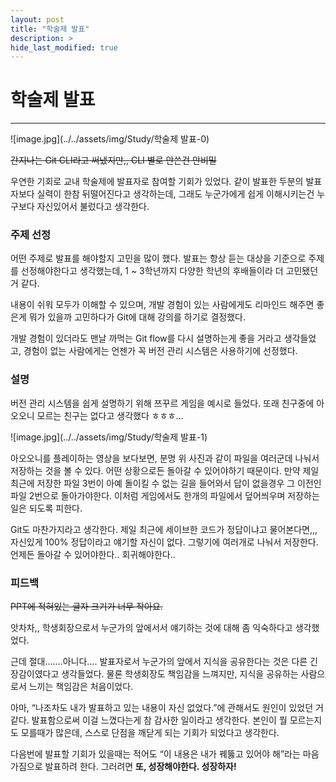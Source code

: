 ```yaml
---
layout: post
title: "학술제 발표"
description: >
hide_last_modified: true
---
```


# 학술제 발표

---

![image.jpg](../../assets/img/Study/학술제 발표-0)

~~간지나는 Git CLI라고 써냈지만,, CLI 별로 안쓴건 안비밀~~

우연한 기회로 교내 학술제에 발표자로 참여할 기회가 있었다. 같이 발표한 두분의 발표자보다 실력이 한참 뒤떨어진다고 생각하는데, 그래도 누군가에게 쉽게 이해시키는건 누구보다 자신있어서 불렀다고 생각한다.

### 주제 선정

어떤 주제로 발표를 해야할지 고민을 많이 했다. 발표는 항상 듣는 대상을 기준으로 주제를 선정해야한다고 생각했는데, 1 ~ 3학년까지 다양한 학년의 후배들이라 더 고민됐던 거 같다.

내용이 쉬워 모두가 이해할 수 있으며, 개발 경험이 있는 사람에게도 리마인드 해주면 좋은게 뭐가 있을까 고민하다가 Git에 대해 강의를 하기로 결정했다.

개발 경험이 있더라도 맨날 까먹는 Git flow를 다시 설명하는게 좋을 거라고 생각들었고, 경험이 없는 사람에게는 언젠가 꼭 버전 관리 시스템은 사용하기에 선정했다.

### 설명

버전 관리 시스템을 쉽게 설명하기 위해 쯔꾸르 게임을 예시로 들었다. 또래 친구중에 아오오니 모르는 친구는 없다고 생각했다 ㅎㅎㅎ…

![image.jpg](../../assets/img/Study/학술제 발표-1)

아오오니를 플레이하는 영상을 보다보면, 분명 위 사진과 같이 파일을 여러군데 나눠서 저장하는 것을 볼 수 있다.
어떤 상황으로든 돌아갈 수 있어야하기 때문이다. 만약 제일 최근에 저장한 파일 3번이 아예 돌이킬 수 없는 길을 들어와서 답이 없을경우 그 이전인 파일 2번으로 돌아가야한다. 이처럼 게임에서도 한개의 파일에서 덮어씌우며 저장하는 일은 되도록 피한다.

Git도 마찬가지라고 생각한다. 제일 최근에 세이브한 코드가 정답이냐고 물어본다면,,, 자신있게 100% 정답이라고 얘기할 자신이 없다. 그렇기에 여러개로 나눠서 저장한다. 언제든 돌아갈 수 있어야한다.. 회귀해야한다..

### 피드백

~~PPT에 적혀있는 글자 크기가 너무 작아요.~~

앗차차,, 학생회장으로서 누군가의 앞에서서 얘기하는 것에 대해 좀 익숙하다고 생각했었다.

근데 절대…….아니다…. 발표자로서 누군가의 앞에서 지식을 공유한다는 것은 다른 긴장감이였다고 생각들었다. 물론 학생회장도 책임감을 느껴지만, 지식을 공유하는 사람으로서 느끼는 책임감은 처음이었다.

아마, “나조차도 내가 발표하고 있는 내용이 자신 없었다.”에 관해서도 원인이 있었던 거 같다. 발표함으로써 이걸 느꼈다는게 참 감사한 일이라고 생각한다. 본인이 뭘 모르는지도 모를때가 많은데, 스스로 단점을 깨닫게 되는 기회가 되었다고 생각한다.

다음번에 발표할 기회가 있을때는 적어도 “이 내용은 내가 꿰뚫고 있어야 해”라는 마음가짐으로 발표하려 한다.
그러려면 **또, 성장해야한다. 성장하자!**
